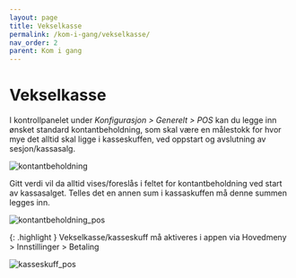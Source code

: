 ```yaml
---
layout: page
title: Vekselkasse
permalink: /kom-i-gang/vekselkasse/
nav_order: 2
parent: Kom i gang
---
```


# Vekselkasse 

I kontrollpanelet under _Konfigurasjon > Generelt > POS_ kan du legge inn ønsket standard kontantbeholdning, som skal være en målestokk for hvor mye det alltid skal ligge i kasseskuffen, ved oppstart og avslutning av sesjon/kassasalg. 

![kontantbeholdning](/pos-doc/assets/images/kontantbeholdning.jpg)

Gitt verdi vil da alltid vises/foreslås i feltet for kontantbeholdning ved start av kassasalget. Telles det en annen sum i kassaskuffen må denne summen legges inn.

![kontantbeholdning_pos](/pos-doc/assets/images/kontantbeholdning_pos.jpg)

{: .highlight }
Vekselkasse/kasseskuff må aktiveres i appen via Hovedmeny > Innstillinger > Betaling

![kasseskuff_pos](/pos-doc/assets/images/kasseskuff_pos.jpg)
